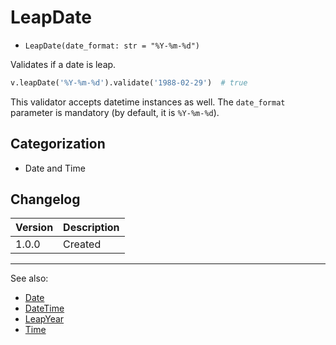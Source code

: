 # LeapDate

- `LeapDate(date_format: str = "%Y-%m-%d")`

Validates if a date is leap.

```python
v.leapDate('%Y-%m-%d').validate('1988-02-29')  # true
```

This validator accepts datetime instances as well. The `date_format`
parameter is mandatory (by default, it is `%Y-%m-%d`).

## Categorization

- Date and Time

## Changelog

Version | Description
--------|-------------
  1.0.0 | Created

***
See also:

- [Date](Date.md)
- [DateTime](DateTime.md)
- [LeapYear](LeapYear.md)
- [Time](Time.md)